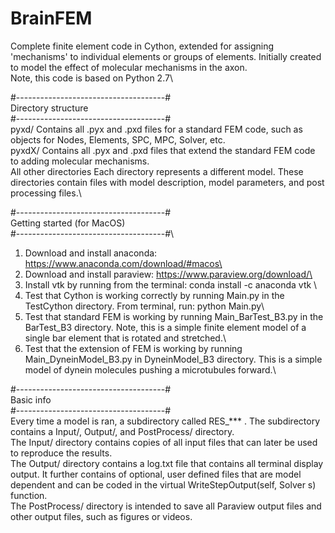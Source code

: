 # BrainFEM
Complete finite element code in Cython, extended for assigning 'mechanisms' to individual elements or groups of elements. Initially created to model the effect of molecular mechanisms in the axon.\
Note, this code is based on Python 2.7\

#-------------------------------------#\
Directory structure\
#-------------------------------------#\
pyxd/                     Contains all .pyx and .pxd files for a standard FEM code, such as objects for Nodes, Elements, SPC, MPC, Solver, etc.\
pyxdX/                    Contains all .pyx and .pxd files that extend the standard FEM code to adding molecular mechanisms.\
All other directories     Each directory represents a different model. These directories contain files with model description, model parameters, and post processing files.\


#-------------------------------------#\
Getting started (for MacOS)\
#-------------------------------------#\
1) Download and install anaconda: https://www.anaconda.com/download/#macos\
2) Download and install paraview: https://www.paraview.org/download/\
3) Install vtk by running from the terminal: conda install -c anaconda vtk \
4) Test that Cython is working correctly by running Main.py in the TestCython directory. From terminal, run: python Main.py\
5) Test that standard FEM is working by running Main_BarTest_B3.py in the BarTest_B3 directory. Note, this is a simple finite element model of a single bar element that is rotated and stretched.\
6) Test that the extension of FEM is working by running Main_DyneinModel_B3.py in DyneinModel_B3 directory. This is a simple model of dynein molecules pushing a microtubules forward.\

#-------------------------------------#\
Basic info\
#-------------------------------------#\
Every time a model is ran, a subdirectory called RES_*** . The subdirectory contains a Input/, Output/, and PostProcess/ directory.\
The Input/ directory contains copies of all input files that can later be used to reproduce the results.\
The Output/ directory contains a log.txt file that contains all terminal display output. It further contains of optional, user defined files that are model dependent and can be coded in the virtual WriteStepOutput(self, Solver s) function.\
The PostProcess/ directory is intended to save all Paraview output files and other output files, such as figures or videos.
